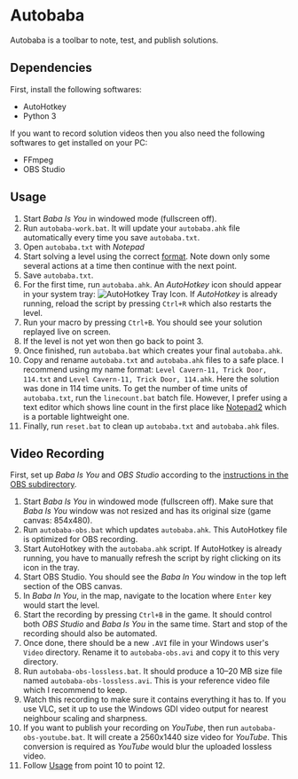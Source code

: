 ﻿Autobaba
========

Autobaba is a toolbar to note, test, and publish solutions.


Dependencies
------------

First, install the following softwares:

* AutoHotkey
* Python 3

If you want to record solution videos then you also need the following softwares to get installed on your PC:

* FFmpeg
* OBS Studio


Usage
-----

1. Start *Baba Is You* in windowed mode (fullscreen off).
2. Run `autobaba-work.bat`. It will update your `autobaba.ahk` file automatically every time you save `autobaba.txt`.
3. Open `autobaba.txt` with *Notepad*
4. Start solving a level using the correct [format](https://github.com/SzieberthAdam/baba-is-you-solutions#solution-format). Note down only some several actions at a time then continue with the next point.
5. Save `autobaba.txt`.
6. For the first time, run `autobaba.ahk`. An *AutoHotkey* icon should appear in your system tray: ![AutoHotkey Tray Icon](https://raw.githubusercontent.com/SzieberthAdam/baba-is-you-solutions/master/autobaba/img/AHK-Icon5.png). If *AutoHotkey* is already running, reload the script by pressing `Ctrl+R` which also restarts the level.
7. Run your macro by pressing `Ctrl+B`. You should see your solution replayed live on screen.
8. If the level is not yet won then go back to point 3.
9. Once finished, run `autobaba.bat` which creates your final `autobaba.ahk`.
10. Copy and rename `autobaba.txt` and `autobaba.ahk` files to a safe place. I recommend using my name format: `Level Cavern-11, Trick Door, 114.txt` and `Level Cavern-11, Trick Door, 114.ahk`. Here the solution was done in 114 time units. To get the number of time units of `autobaba.txt`, run the `linecount.bat` batch file. However, I prefer using a text editor which shows line count in the first place like [Notepad2](https://www.flos-freeware.ch/notepad2.html) which is a portable lightweight one.
11. Finally, run `reset.bat` to clean up `autobaba.txt` and `autobaba.ahk` files.


Video Recording
---------------

First, set up *Baba Is You* and *OBS Studio* according to the [instructions in the OBS subdirectory](https://github.com/SzieberthAdam/baba-is-you-solutions/tree/master/autobaba/OBS).

1. Start *Baba Is You* in windowed mode (fullscreen off). Make sure that *Baba Is You* window was not resized and has its original size (game canvas: 854x480).
2. Run `autobaba-obs.bat` which updates `autobaba.ahk`. This AutoHotkey file is optimized for OBS recording.
3. Start AutoHotkey with the `autobaba.ahk` script. If AutoHotkey is already running, you have to manually refresh the script by right clicking on its icon in the tray.
4. Start OBS Studio. You should see the *Baba In You* window in the top left section of the OBS canvas.
5. In *Baba In You*, in the map, navigate to the location where `Enter` key would start the level.
6. Start the recording by pressing `Ctrl+B` in the game. It should control both *OBS Studio* and *Baba Is You* in the same time. Start and stop of the recording should also be automated.
7. Once done, there should be a new `.AVI` file in your Windows user's `Video` directory. Rename it to `autobaba-obs.avi` and copy it to this very directory.
8. Run `autobaba-obs-lossless.bat`. It should produce a 10–20 MB size file named `autobaba-obs-lossless.avi`. This is your reference video file which I recommend to keep.
9. Watch this recording to make sure it contains everything it has to. If you use VLC, set it up to use the Windows GDI video output for nearest neighbour scaling and sharpness.
10. If you want to publish your recording on *YouTube*, then run `autobaba-obs-youtube.bat`. It will create a 2560x1440 size video for *YouTube*. This conversion is required as *YouTube* would blur the uploaded lossless video.
11. Follow [Usage](#usage) from point 10 to point 12.
